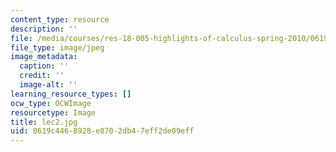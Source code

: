 ```yaml
---
content_type: resource
description: ''
file: /media/courses/res-18-005-highlights-of-calculus-spring-2010/0619c4468928e8702db47eff2de09eff_lec2.jpg
file_type: image/jpeg
image_metadata:
  caption: ''
  credit: ''
  image-alt: ''
learning_resource_types: []
ocw_type: OCWImage
resourcetype: Image
title: lec2.jpg
uid: 0619c446-8928-e870-2db4-7eff2de09eff
---
```

